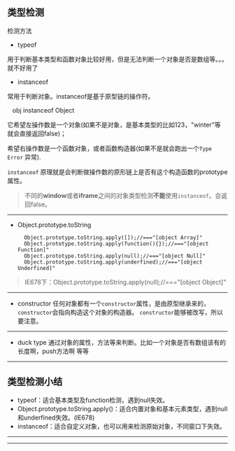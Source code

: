 ## 类型检测
检测方法

- typeof 

用于判断基本类型和函数对象比较好用，但是无法判断一个对象是否是数组等。。。就不好用了
    
- instanceof 

常用于判断对象。instanceof是基于原型链的操作符。

    obj instanceof Object
    
它希望左操作数是一个对象(如果不是对象，是基本类型的比如123，"winter"等 就会直接返回false)；

希望右操作数是一个函数对象，或者函数构造器(如果不是就会跑出一个`Type Error` 异常).

`instanceof` 原理就是会判断做操作数的原形链上是否有这个构造函数的prototype属性。

> 不同的**window**或者**iframe**之间的对象类型检测**不能**使用`instanceof`。会返回false。

- - -

- Object.prototype.toString

        Object.prototype.toString.apply([]);//==="[object Array]"
        Object.prototype.toString.apply(function(){});//==="[object Function]"
        Object.prototype.toString.apply(null);//==="[object Null]"
        Object.prototype.toString.apply(underfined);//==="[object Underfined]"

> IE678下：Object.prototype.toString.apply(null);//==="[object Object]"

- - -

- constructor
任何对象都有一个`constructor`属性，是由原型继承来的，`constructor`会指向构造这个对象的构造器。
`constructor`能够被改写，所以要注意。
- - -
- duck type
通过对象的属性，方法等来判断。比如一个对象是否有数组该有的长度啊，push方法啊 等等

- - -
## 类型检测小结

- typeof：适合基本类型及function检测，遇到null失效。
- Object.prototype.toString.apply()：适合内置对象和基本元素类型，遇到null和underfined失效。(IE678)
- instanceof：适合自定义对象，也可以用来检测原始对象，不同窗口下失效。

- - -
- - -


